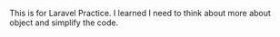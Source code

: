 This is for Laravel Practice.
I learned I need to think about more about object and simplify the code.
